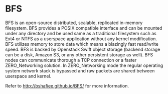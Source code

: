 BFS
========

BFS is an open-source distributed, scalable, replicated in-memory filesystem. BFS provides a POSIX compatible interface and can be mounted under any directory and be used same as a traditional filesystem such as Ext4 or NTFS as a userspace application without any kernel modification. BFS utilizes memory to store data which means a blazingly fast read/write speed. BFS is backed by Openstack Swift object storage (backend storage can be a disk, Amazon S3, or any other persistent storage as well). BFS nodes can communicate thorough a TCP connection or a faster ZERO_Networking solution. In ZERO_Networking mode the regular operating system network stack is bypassed and raw packets are shared between userspace and kernel.

Refer to http://bshafiee.github.io/BFS/ for more information.
